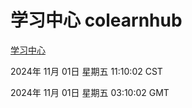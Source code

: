 # 学习中心 colearnhub
[学习中心](http://219.139.197.74:56308/colearnhub/)

2024年 11月 01日 星期五 11:10:02 CST

2024年 11月 01日 星期五 03:10:02 GMT
